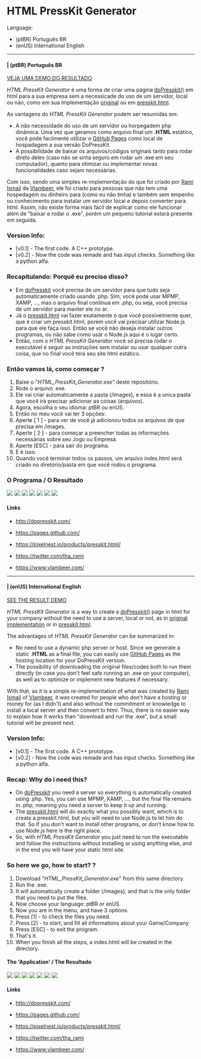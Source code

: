 # HTML PressKit Generator

Language:
- (ptBR) Português BR
- (enUS) International English
---

#### | (ptBR) Português BR

[VEJA UMA DEMO DO RESULTADO](https://www.andrejeller.com/press/br.html)


_HTML PressKit Generator_ é uma forma de criar uma página [doPresskit()](http://dopresskit.com/) em html para a sua empresa sem a necessicade do uso de um servidor, local ou não, como em sua implementação [original](http://dopresskit.com/) ou em [presskit.html](https://pixelnest.io/products/presskit.html/).

As vantagens do _HTML PressKit Generator_ podem ser resumidas em:
- A não necessidade do uso de um servidor ou horpegadem php dinâmica.
Uma vez que geramos como arquivo final um **.HTML** estático, você pode facilmente utilizar o [GitHub Pages](https://pages.github.com/) como local de hospadagem a sua versão DoPressKit.
- A possibilidade de baixar os arquivos/códigos originais tanto para rodar direto deles (caso não se sinta seguro em rodar um .exe em seu computador), quanto para otimizar ou implementar novas funcionalidades caso sejam necessárias.

Com isso, sendo uma simples re-implementação do que foi criado por [Rami Ismail](https://twitter.com/tha_rami) da [Vlambeer](https://www.vlambeer.com/), ele foi criado para pessoas que não tem uma hospedagem ou dinheiro para (como eu não tinha) e também sem empenho ou conhecimento para instalar um servidor local e depois converter para html. 
Assim, não existe forma mais facil de explicar como ele funcionar além de "baixar e rodar o .exe", porém um pequeno tutorial estará presente em seguida. 
 
### Version Info:
- [v0.1] - The first code. A C++ prototype.
- [v0.2] - Now the code was remade and has input checks. Something like a python alfa.

### Recapitulando: Porquê eu preciso disso?
- Em [doPresskit](http://dopresskit.com/) você precisa de um servidor para que tudo seja automaticamente criado usando .php. Sim, você pode usar MPMP, XAMP, ..., mas o arquivo final continua em .php, ou seja, você precisa de um servidor para manter ele no ar.
- Já o [presskit.html](https://pixelnest.io/products/presskit.html/) vai fazer exatamente o que você possívelmente quer, que é criar um presskit.html, porém você vai precisar utilizar Node.js para que ele faça isso. Então se você não deseja instalar outros programas, ou não sabe como usar o Node.js aqui é o lugar certo.
- Então, com o _HTML PressKit Generator_ você só precisa rodar o executável e seguir as instruções sem instalar ou usar qualquer outra coisa, que no final você terá seu site html estático.

### Então vamos lá, como começar ?
1. Baixe o "_HTML_PressKit_Generator.exe_" deste repositório.
2. Rode o arquivo .exe.
3. Ele vai criar automaticamente a pasta (/images), e essa é a unica pasta que você irá precisar adicionar as coisas (arquivos). 
4. Agora, escolha o seu idioma: ptBR ou enUS.
5. Então no meu você vai ter 3 opções:
7. Aperte [ 1 ] - para ver de você já adicionou todos os arquivos de que precisa em /images.
8. Aperte [ 2 ] - para começar a preencher todas as informações necessárias sobre seu Jogo ou Empresa.
9. Aperte [ESC] - para sair do programa.
10. E é isso.
11. Quando você terminar todos os passos, um arquivo index.html será criado no diretório/pasta em que você rodou o programa.

### O Programa / O Resultado

![](./images/imgg_0.jpg) 
![](./images/imgg_1.jpg)
![](./images/imgg_2.jpg)
![](./images/imgg_3.jpg)
![](./images/imgg_4.jpg)
![](./images/imgg_5.jpg)
![](./images/imgg_6.jpg)

#### Links 
- http://dopresskit.com/
- https://pages.github.com/

- https://pixelnest.io/products/presskit.html/
- https://twitter.com/tha_rami
- https://www.vlambeer.com/

---
#### | (enUS) International English

[SEE THE RESULT DEMO](https://www.andrejeller.com/press/br.html)

_HTML PressKit Generator_ is a way to create a [doPresskit()](http://dopresskit.com/) page in html for your company without the need to use a server, local or not, as in [original implementation](http://dopresskit.com/) or in [presskit.html](https://pixelnest.io/products/presskit.html/).

The advantages of _HTML PressKit Generator_ can be summarized in:
- No need to use a dynamic php server or host. Since we generate a static **.HTML** as a final file, you can easily use [GitHub Pages](https://pages.github.com/) as the hosting location for your DoPressKit version.
- The possibility of downloading the original files/codes both to run them directly (in case you don't feel safe running an .exe on your computer), as well as to optimize or implement new features if necessary.

With that, as it is a simple re-implementation of what was created by [Rami Ismail](https://twitter.com/tha_rami) of [Vlambeer](https://www.vlambeer.com/), it was created for people who don't have a hosting or money for (as I didn't) and also without the commitment or knowledge to install a local server and then convert to html.
Thus, there is no easier way to explain how it works than "download and run the .exe", but a small tutorial will be present next.

### Version Info:
- [v0.1] - The first code. A C++ prototype.
- [v0.2] - Now the code was remade and has input checks. Something like a python alfa.

### Recap: Why do i need this?
- On [doPresskit](http://dopresskit.com/) you need a server so everything is automatically created using .php. Yes, you can use MPMP, XAMP, ..., but the final file remains in .php, meaning you need a server to keep it up and running.
- The [presskit.html](https://pixelnest.io/products/presskit.html/) will do exactly what you possibly want, which is to create a presskit.html, but you will need to use Node.js to let him do that. So if you don't want to install other programs, or don't know how to use Node.js here is the right place.
- So, with _HTML PressKit Generator_ you just need to run the executable and follow the instructions without installing or using anything else, and in the end you will have your static html site.

### So here we go, how to start? ?
1. Download "_HTML_PressKit_Generator.exe_" from this same directory.
2. Run the .exe.
3. It will automatically create a folder (/images), and that is the only folder that you need to put the files.
4. Now choose your language: ptBR or enUS.
5. Now you are in the menu, and have 3 options.
6. Press [1] - to check the files you need.
7. Press [2] - to start, and fill all informations about your Game/Company
8. Press [ESC] - to exit the program.
9. That's it.
10. When you finish all the steps, a index.html will be created in the directory.

#### The 'Application' / The Resultado

![](./images/imgg_0.jpg) 
![](./images/imgg_1.jpg)
![](./images/imgg_2.jpg)
![](./images/imgg_3.jpg)
![](./images/imgg_4.jpg)
![](./images/imgg_5.jpg)
![](./images/imgg_6.jpg)

#### Links 
- http://dopresskit.com/
- https://pages.github.com/

- https://pixelnest.io/products/presskit.html/
- https://twitter.com/tha_rami
- https://www.vlambeer.com/
